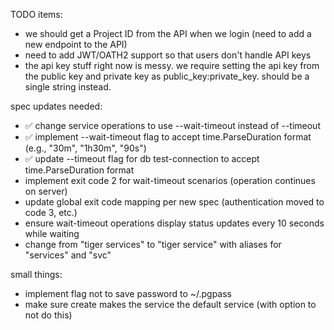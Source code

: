 TODO items:
- we should get a Project ID from the API when we login (need to add a new endpoint to the API)
- need to add JWT/OATH2 support so that users don't handle API keys
- the api key stuff right now is messy. we require setting the api key from the public key and private key as public_key:private_key. should be a single string instead.


spec updates needed:
 - ✅ change service operations to use --wait-timeout instead of --timeout
 - ✅ implement --wait-timeout flag to accept time.ParseDuration format (e.g., "30m", "1h30m", "90s")
 - ✅ update --timeout flag for db test-connection to accept time.ParseDuration format 
 - implement exit code 2 for wait-timeout scenarios (operation continues on server)
 - update global exit code mapping per new spec (authentication moved to code 3, etc.)
 - ensure wait-timeout operations display status updates every 10 seconds while waiting
 - change from "tiger services" to "tiger service" with aliases for "services" and "svc"

small things:
 - implement flag not to save password to ~/.pgpass
 - make sure create makes the service the default service (with option to not do this)